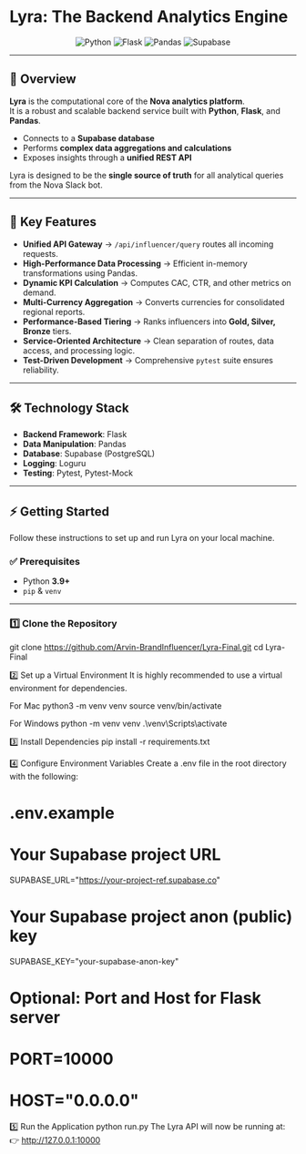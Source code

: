 # Lyra: The Backend Analytics Engine

<p align="center">
  <img src="https://img.shields.io/badge/Python-3776AB?style=for-the-badge&logo=python&logoColor=white" alt="Python">
  <img src="https://img.shields.io/badge/Flask-000000?style=for-the-badge&logo=flask&logoColor=white" alt="Flask">
  <img src="https://img.shields.io/badge/Pandas-150458?style=for-the-badge&logo=pandas&logoColor=white" alt="Pandas">
  <img src="https://img.shields.io/badge/Supabase-3ECF8E?style=for-the-badge&logo=supabase&logoColor=white" alt="Supabase">
</p>

---

## 📖 Overview

**Lyra** is the computational core of the **Nova analytics platform**.  
It is a robust and scalable backend service built with **Python**, **Flask**, and **Pandas**.  

- Connects to a **Supabase database**  
- Performs **complex data aggregations and calculations**  
- Exposes insights through a **unified REST API**  

Lyra is designed to be the **single source of truth** for all analytical queries from the Nova Slack bot.

---

## 🚀 Key Features

- **Unified API Gateway** → `/api/influencer/query` routes all incoming requests.
- **High-Performance Data Processing** → Efficient in-memory transformations using Pandas.
- **Dynamic KPI Calculation** → Computes CAC, CTR, and other metrics on demand.
- **Multi-Currency Aggregation** → Converts currencies for consolidated regional reports.
- **Performance-Based Tiering** → Ranks influencers into **Gold, Silver, Bronze** tiers.
- **Service-Oriented Architecture** → Clean separation of routes, data access, and processing logic.
- **Test-Driven Development** → Comprehensive `pytest` suite ensures reliability.

---

## 🛠️ Technology Stack

- **Backend Framework**: Flask  
- **Data Manipulation**: Pandas  
- **Database**: Supabase (PostgreSQL)  
- **Logging**: Loguru  
- **Testing**: Pytest, Pytest-Mock  

---

## ⚡ Getting Started

Follow these instructions to set up and run Lyra on your local machine.

### ✅ Prerequisites

- Python **3.9+**
- `pip` & `venv`

---

### 1️⃣ Clone the Repository


git clone https://github.com/Arvin-BrandInfluencer/Lyra-Final.git
cd Lyra-Final


2️⃣ Set up a Virtual Environment
It is highly recommended to use a virtual environment for dependencies.

For Mac
python3 -m venv venv
source venv/bin/activate

For Windows
python -m venv venv
.\venv\Scripts\activate

3️⃣ Install Dependencies
pip install -r requirements.txt


4️⃣ Configure Environment Variables
Create a .env file in the root directory with the following:
# .env.example

# Your Supabase project URL
SUPABASE_URL="https://your-project-ref.supabase.co"

# Your Supabase project anon (public) key
SUPABASE_KEY="your-supabase-anon-key"

# Optional: Port and Host for Flask server
# PORT=10000
# HOST="0.0.0.0"

5️⃣ Run the Application
python run.py
The Lyra API will now be running at:
👉 http://127.0.0.1:10000




